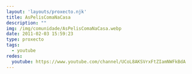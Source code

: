 ```yaml
---
layout: 'layouts/proxecto.njk'
title: AsPelisComaNaCasa
description: ""
img: /img/comunidade/AsPelisComaNaCasa.webp
date: 2011-02-03 15:59:23
type: proxecto
tags:
  - youtube
redes:
  youtube: https://www.youtube.com/channel/UCoL8AKSVrxFtZIamNWFkBdA
---
```

